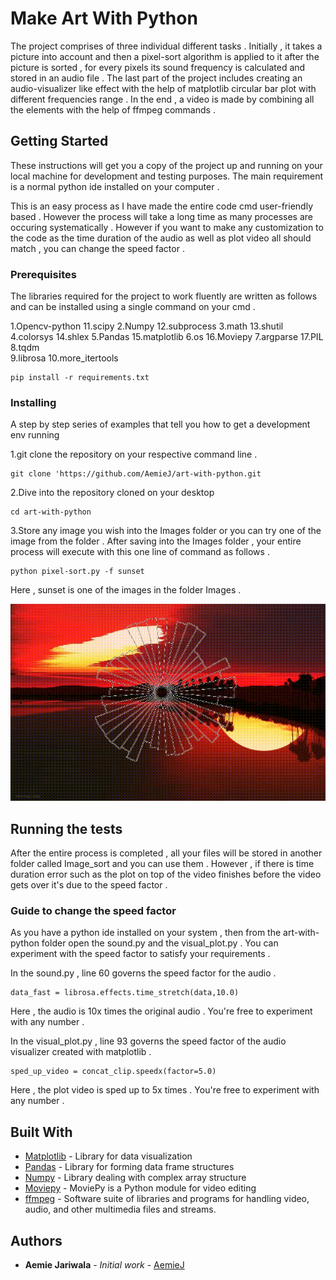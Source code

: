 # Make Art With Python

The project comprises of three individual different tasks . Initially , it takes a picture into account and then a pixel-sort algorithm is applied to it after the picture is sorted , for every pixels its sound frequency is calculated and stored in an audio file . The last part of the project includes creating an audio-visualizer like effect with the help of matplotlib circular bar plot with different frequencies range . In the end , a video is made by combining all the elements with the help of ffmpeg commands . 

## Getting Started

These instructions will get you a copy of the project up and running on your local machine for development and testing purposes. The main requirement is a normal python ide installed on your computer .  

This is an easy process as I have made the entire code cmd user-friendly based . However the process will take a long time as many processes are occuring systematically . However if you want to make any customization to the code as the time duration of the audio as well as plot video all should match , you can change the speed factor . 

### Prerequisites

The libraries required for the project to work fluently are written as follows and  can be installed using a single command on your cmd . 

1.Opencv-python         11.scipy
2.Numpy                 12.subprocess 
3.math                  13.shutil
4.colorsys              14.shlex
5.Pandas                15.matplotlib
6.os                    16.Moviepy
7.argparse              17.PIL
8.tqdm                  
9.librosa 
10.more_itertools 

```
pip install -r requirements.txt
```

### Installing

A step by step series of examples that tell you how to get a development env running

1.git clone the repository on your respective command line . 

```
git clone 'https://github.com/AemieJ/art-with-python.git
```

2.Dive into the repository cloned on your desktop

```
cd art-with-python
```

3.Store any image you wish into the Images folder or you can try one of the image from the folder . After saving into the Images folder , your entire process will execute with this one line of command as follows . 

```
python pixel-sort.py -f sunset 
```
Here , sunset is one of the images in the folder Images . 

![Sample output of sunset.jpg](Sample/sunset.gif)

## Running the tests

After the entire process is completed , all your files will be stored in another folder called Image_sort and you can use them . However , if there is time duration error such as the plot on top of the video finishes before the video gets over it's due to the speed factor . 

### Guide to change the speed factor

As you have a python ide installed on your system , then from the art-with-python folder open the sound.py and the visual_plot.py . You can experiment with the speed factor to satisfy your requirements . 

In the sound.py , line 60 governs the speed factor for the audio .  
```
data_fast = librosa.effects.time_stretch(data,10.0)
```
Here , the audio is 10x times the original audio . You're free to experiment with any number . 

In the visual_plot.py , line 93 governs the speed factor of the audio visualizer created with matplotlib . 
```
sped_up_video = concat_clip.speedx(factor=5.0)
```
Here , the plot video is sped up to 5x times . You're free to experiment with any number . 

## Built With

* [Matplotlib](https://github.com/matplotlib/matplotlib) - Library for data visualization
* [Pandas](https://pandas.pydata.org/) - Library for forming data frame structures
* [Numpy](https://www.numpy.org/) - Library dealing with complex array structure
* [Moviepy](https://zulko.github.io/moviepy/) - MoviePy is a Python module for video editing
* [ffmpeg](https://ffmpeg.org/ffmpeg.html) - Software suite of libraries and programs for handling video, audio, and other multimedia files and streams.


## Authors

* **Aemie Jariwala** - *Initial work* - [AemieJ](https://github.com/AemieJ)



